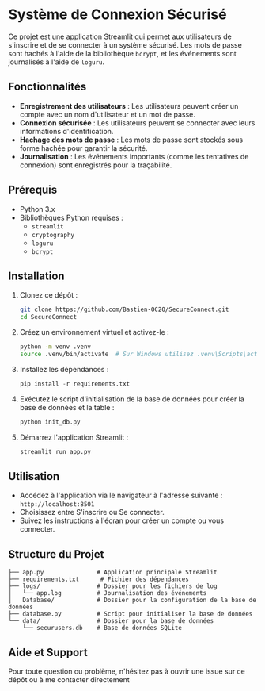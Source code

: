 # Système de Connexion Sécurisé

Ce projet est une application Streamlit qui permet aux utilisateurs de s'inscrire et de se connecter à un système sécurisé. Les mots de passe sont hachés à l'aide de la bibliothèque `bcrypt`, et les événements sont journalisés à l'aide de `loguru`.

## Fonctionnalités

- **Enregistrement des utilisateurs** : Les utilisateurs peuvent créer un compte avec un nom d'utilisateur et un mot de passe.
- **Connexion sécurisée** : Les utilisateurs peuvent se connecter avec leurs informations d'identification.
- **Hachage des mots de passe** : Les mots de passe sont stockés sous forme hachée pour garantir la sécurité.
- **Journalisation** : Les événements importants (comme les tentatives de connexion) sont enregistrés pour la traçabilité.

## Prérequis

- Python 3.x
- Bibliothèques Python requises :
  - `streamlit`
  - `cryptography`
  - `loguru`
  - `bcrypt`

## Installation

1. Clonez ce dépôt :

   ```bash
   git clone https://github.com/Bastien-OC20/SecureConnect.git
   cd SecureConnect

2. Créez un environnement virtuel et activez-le :

    ```bash
    python -m venv .venv
    source .venv/bin/activate  # Sur Windows utilisez .venv\Scripts\activate
    ```

3. Installez les dépendances :

    ```python
   pip install -r requirements.txt
    ```

4. Exécutez le script d'initialisation de la base de données pour créer la base de données et la table :

    ```python
   python init_db.py
    ```

5. Démarrez l'application Streamlit :

    ```python
    streamlit run app.py
    ```

## Utilisation

- Accédez à l'application via le navigateur à l'adresse suivante : ``http://localhost:8501``
- Choisissez entre S'inscrire ou Se connecter.
- Suivez les instructions à l'écran pour créer un compte ou vous connecter.

## Structure du Projet

```.
├── app.py               # Application principale Streamlit
├── requirements.txt      # Fichier des dépendances
├── logs/                # Dossier pour les fichiers de log
│   └── app.log          # Journalisation des événements
│   Database/            # Dossier pour la configuration de la base de données
├── database.py          # Script pour initialiser la base de données
└── data/                # Dossier pour la base de données
    └── securusers.db    # Base de données SQLite
```

## Aide et Support

Pour toute question ou problème, n'hésitez pas à ouvrir une issue sur ce dépôt ou à me contacter directement
